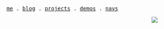 <p align="center">
  <samp>
    <a href="https://mr90.top">me</a> .
    <a href="https://mr90.top/posts">blog</a> .
    <a href="https://www.mr90.top/projects">projects</a> .
    <a href="https://www.mr90.top/demos">demos</a> .
    <a href="https://www.mr90.top/navs">navs</a>
  </samp>
</p>

<p align="right"><img src="https://views.whatilearened.today/views/github/Rr210/Rr210.svg?cache=remove"/></p>
